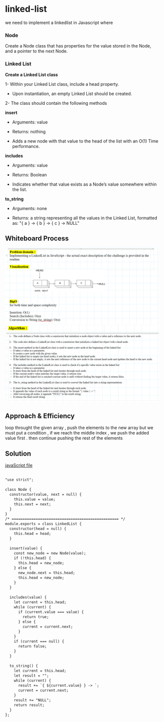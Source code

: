 # linked-list

we need to implement a linkedlist in Javascript where

### Node

Create a Node class that has properties for the value stored in the Node, and a pointer to the next Node.

### Linked List

**Create a Linked List class**

1- Within your Linked List class, include a head property.

- Upon instantiation, an empty Linked List should be created.

2- The class should contain the following methods

**insert**

- Arguments: value

- Returns: nothing

- Adds a new node with that value to the head of the list with an O(1) Time performance.

**includes**

- Arguments: value

- Returns: Boolean

- Indicates whether that value exists as a Node’s value somewhere within the list.

**to_string**

- Arguments: none

- Returns: a string representing all the values in the Linked List, formatted as: "{ a } -> { b } -> { c } -> NULL"

## Whiteboard Process

![whiteboard](./Screen1.png)
![whiteboard](./Screen2.png)

## Approach & Efficiency

loop throught the given array , push the elements to the new array
but we must put a condition , if we reach the middle index , we push the added value first . then continue pushing the rest of the elements

## Solution

[javaScript file](./index.js)

```

"use strict";

class Node {
  constructor(value, next = null) {
    this.value = value;
    this.next = next;
  }
}
/* ================================================= */
module.exports = class LinkedList {
  constructor(head = null) {
    this.head = head;
  }

  insert(value) {
    const new_node = new Node(value);
    if (!this.head) {
      this.head = new_node;
    } else {
      new_node.next = this.head;
      this.head = new_node;
    }
  }

  includes(value) {
    let current = this.head;
    while (current) {
      if (current.value === value) {
        return true;
      } else {
        current = current.next;
      }
    }
    if (current === null) {
      return false;
    }
  }

  to_string() {
    let current = this.head;
    let result = "";
    while (current) {
      result += `{ ${current.value} } -> `;
      current = current.next;
    }
    result += "NULL";
    return result;
  }
};


```
